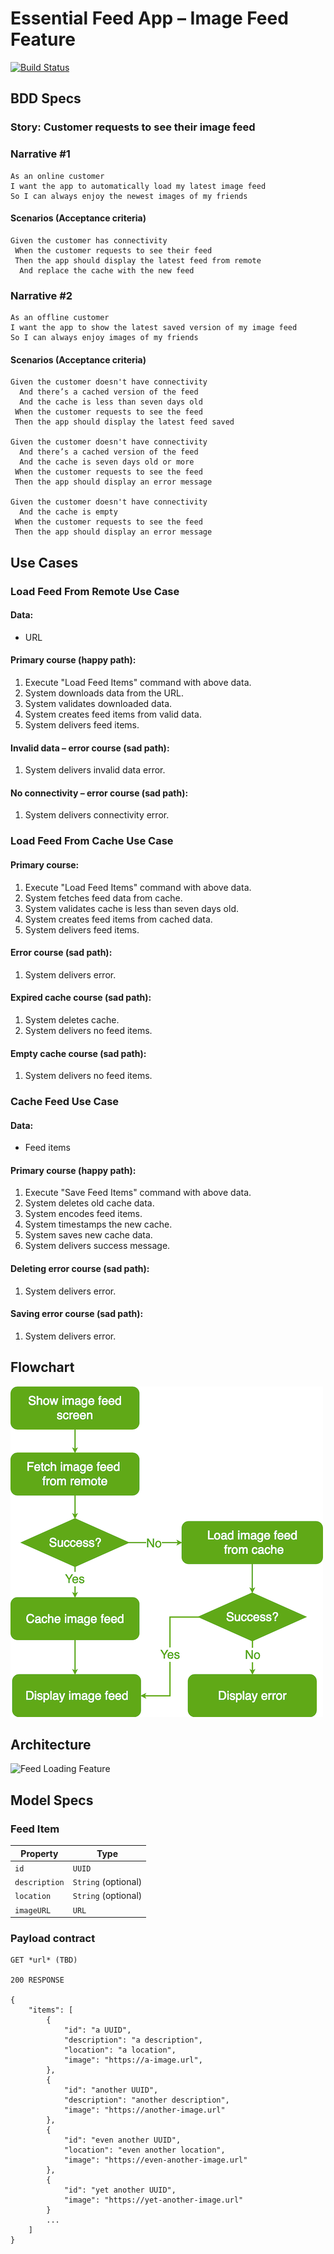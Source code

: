 # Essential Feed App – Image Feed Feature

[![Build Status](https://travis-ci.com/essentialdevelopercom/essential-feed-case-study.svg?branch=master)](https://travis-ci.com/essentialdevelopercom/essential-feed-case-study)

## BDD Specs

### Story: Customer requests to see their image feed

### Narrative #1

```
As an online customer
I want the app to automatically load my latest image feed
So I can always enjoy the newest images of my friends
```

#### Scenarios (Acceptance criteria)

```
Given the customer has connectivity
 When the customer requests to see their feed
 Then the app should display the latest feed from remote
  And replace the cache with the new feed
```

### Narrative #2

```
As an offline customer
I want the app to show the latest saved version of my image feed
So I can always enjoy images of my friends
```

#### Scenarios (Acceptance criteria)

```
Given the customer doesn't have connectivity
  And there’s a cached version of the feed
  And the cache is less than seven days old
 When the customer requests to see the feed
 Then the app should display the latest feed saved

Given the customer doesn't have connectivity
  And there’s a cached version of the feed
  And the cache is seven days old or more
 When the customer requests to see the feed
 Then the app should display an error message

Given the customer doesn't have connectivity
  And the cache is empty
 When the customer requests to see the feed
 Then the app should display an error message
```

## Use Cases

### Load Feed From Remote Use Case

#### Data:
- URL

#### Primary course (happy path):
1. Execute "Load Feed Items" command with above data.
2. System downloads data from the URL.
3. System validates downloaded data.
4. System creates feed items from valid data.
5. System delivers feed items.

#### Invalid data – error course (sad path):
1. System delivers invalid data error.

#### No connectivity – error course (sad path):
1. System delivers connectivity error.



### Load Feed From Cache Use Case


#### Primary course:
1. Execute "Load Feed Items" command with above data.
2. System fetches feed data from cache.
3. System validates cache is less than seven days old.
4. System creates feed items from cached data.
5. System delivers feed items.

#### Error course (sad path):
1. System delivers error.

#### Expired cache course (sad path): 
1. System deletes cache.
2. System delivers no feed items.

#### Empty cache course (sad path): 
1. System delivers no feed items.


### Cache Feed Use Case

#### Data:
- Feed items

#### Primary course (happy path):
1. Execute "Save Feed Items" command with above data.
2. System deletes old cache data.
3. System encodes feed items.
4. System timestamps the new cache.
5. System saves new cache data.
6. System delivers success message.

#### Deleting error course (sad path):
1. System delivers error.

#### Saving error course (sad path):
1. System delivers error.


## Flowchart

![Feed Loading Feature](feed_flowchart.png)

## Architecture

![Feed Loading Feature](feed_architecture.png)

## Model Specs

### Feed Item

| Property      | Type                |
|---------------|---------------------|
| `id`          | `UUID`              |
| `description` | `String` (optional) |
| `location`    | `String` (optional) |
| `imageURL`    | `URL`               |

### Payload contract

```
GET *url* (TBD)

200 RESPONSE

{
	"items": [
		{
			"id": "a UUID",
			"description": "a description",
			"location": "a location",
			"image": "https://a-image.url",
		},
		{
			"id": "another UUID",
			"description": "another description",
			"image": "https://another-image.url"
		},
		{
			"id": "even another UUID",
			"location": "even another location",
			"image": "https://even-another-image.url"
		},
		{
			"id": "yet another UUID",
			"image": "https://yet-another-image.url"
		}
		...
	]
}
```
